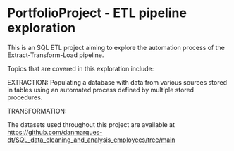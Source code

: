 # PortfolioProject - ETL pipeline exploration

This is an SQL ETL project aiming to explore the automation process of the Extract-Transform-Load pipeline.

Topics that are covered in this exploration include:

EXTRACTION: Populating a database with data from various sources stored in tables using an automated process defined by multiple stored procedures.

TRANSFORMATION: 

The datasets used throughout this project are available at https://github.com/danmarques-dt/SQL_data_cleaning_and_analysis_employees/tree/main
